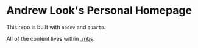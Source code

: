 # Andrew Look's Personal Homepage

This repo is built with `nbdev` and `quarto`.

All of the content lives within [./nbs](./nbs).
